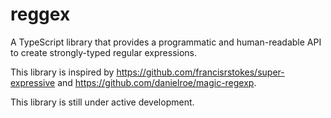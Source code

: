 # reggex

A TypeScript library that provides a programmatic and human-readable API to create strongly-typed regular expressions.

This library is inspired by https://github.com/francisrstokes/super-expressive and https://github.com/danielroe/magic-regexp.

This library is still under active development.
